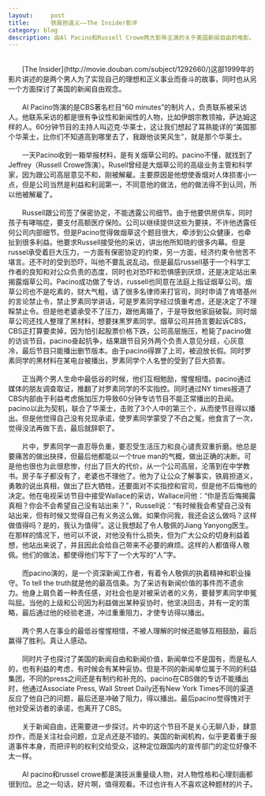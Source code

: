 ```yaml
---
layout:     post
title:      铁肩担道义——The Insider影评 
category: blog
description: 由Al Pacino和Russell Crowe两大影帝主演的关于美国新闻自由的电影。
---
```

<br>
　　[The Insider](http://movie.douban.com/subject/1292660/)这部1999年的影片讲述的是两个男人为了实现自己的理想和正义事业而奋斗的故事，同时也从另一个方面探讨了美国的新闻自由观念。
<br><br>
　　Al Pacino饰演的是CBS著名栏目“60 minutes”的制片人，负责联系被采访人。他联系采访的都是很有争议性和新闻性的人物，比如伊朗宗教领袖，萨达姆这样的人。60分钟节目的主持人叫迈克·华莱士，这让我们想起了耳熟能详的“美国那个华莱士，比你们不知道高到哪里去了，我跟他谈笑风生”，就是那个华莱士。
<br><br>
　　一天Pacino收到一箱举报材料，是有关烟草公司的。pacino不懂，就找到了Jeffrey（Russell Crowe饰演）。Rusell曾经是大烟草公司的高级业务主管和科学家，因为跟公司高层意见不和，刚被解雇。主要原因是他想使香烟对人体损害小一点，但是公司当然是利益和利润第一，不同意他的做法，他的做法得不到认同，所以他被解雇了。
<br><br>
　　Russell跟公司签了保密协定，不能透露公司细节。由于他要供房供车，同时孩子有哮喘症，要支付高额医疗保险。公司以继续提供这些为要挟，不许他透露任何公司内部细节。但是Pacino觉得做烟草这个题目很大，牵涉到公众健康，也牵扯到很多利益。他要求Russell接受他的采访，讲出他所知晓的很多内幕。但是russel承受着巨大压力，一方面有保密协定的约束，另一方面，经济约束令他苦不堪言。还不时的受到恐吓，叫他不要乱说乱动。但是最后russell基于一个科学工作者的良知和对公众负责的态度，同时也对恐吓和恐惧感到厌烦，还是决定站出来揭露烟草公司。Pacino成功做了专访，russell也同意在法庭上指证烟草公司。烟草公司也不是吃素的，财大气粗，请了很多名律师来打官司，同时申请了肯塔基州的言论禁止令，禁止罗素同学讲话，可是罗素同学经过慎重考虑，还是决定了不理睬禁止令。但是他老婆承受不了压力，跟他离婚了，于是导致他家庭破裂。同时烟草公司还找人整理了黑材料，想要抹黑罗素同学。烟草公司并扬言要起诉CBS，CBS正打算要卖掉，因为怕引起股票价格下跌，公司高层施压，枪毙了pacino做的访谈节目。pacino奋起抗争，结果跟节目另外两个负责人意见分歧，心灰意冷，最后节目只能播出删节版本。由于pacino得罪了上司，被迫放长假。同时罗素同学的黑材料在某电台被播出，罗素同学个人名誉的受到了巨大损害。
<br><br>
　　正当两个男人生命中最低谷的时候，他们互相勉励，惺惺相惜。pacino通过媒体的朋友调查取证，推翻了对罗素同学的不实指控。同时通过NY times报道了CBS内部由于利益考虑施加压力导致60分钟专访节目不能正常播出的丑闻。pacino以此为契机，联合了华莱士，击败了3个人中的第三个，从而使节目得以播出。但是他觉得自己没有兑现承诺，使罗素同学蒙受了不白之冤，他食言了一次，觉得没法再做下去，最后就辞职了。
<br><br>
　　片中，罗素同学一直忍辱负重，要忍受生活压力和良心谴责双重折磨。他总是要痛苦的做出抉择，但最后他都能以一个true man的气概，做出正确的决断。可是他也很也为此很悲惨，付出了巨大的代价，从一个公司高层，沦落到在中学教书。房子车子都没有了，老婆也不理他了。他为了让公众了解事实，铁肩担道义，勇敢的说出真相，做出了巨大牺牲，还要面对不实指控和官司，但是他不后悔他的决定。他在电视采访节目中接受Wallace的采访，Wallace问他：“你是否后悔揭露真相？你会不会希望自己没有站出来？”，Russell说：“有时候我会希望自己没有站出来，但有时候又觉得自己有义务这么做。如果你问我，我还会这么做吗？这样做值得吗？是的，我认为值得”。这让我想起了令人敬佩的Jiang Yanyong医生。在那样的情况下，他可以不说，对他没有什么损失，但为广大公众的切身利益着想，他站出来说了，并且因此会给自己带来不必要的麻烦。这样的人都值得人敬佩。他们的做法，都使得他们写下了一个大写的“人”字。
<br><br>
　　而pacino演的，是一个资深新闻工作者，有着令人敬佩的执着精神和职业操守。To tell the truth就是他的最高信条。为了采访有新闻价值的事件而不遗余力。他身上肩负着一种责任感，对社会也是对被采访者的义务，要替罗素同学申冤叫屈。当他的上级和公司因为利益做出某种妥协时，他坚决回击，并有一定的策略，最后通过他的经验老道，冲过重重阻力，才使专访得以播出。
<br><br>
　　两个男人在事业的最低谷惺惺相惜，不被人理解的时候还能够互相鼓励，最后赢得了胜利。真让人感动。
<br><br>
　　同时片子也探讨了美国的新闻自由和新闻价值，新闻单位不是国有，而是私人的，也有利益的考虑，有时候会有某种妥协。但是不同的新闻单位属于不同的利益集团，不同的press之间还是有制约和补充的。pacino在CBS做的专访不能播出时，他通过Associate Press, Wall Street Daily还有New York Times不同的渠道反应了他自己的问题，最后还是冲破了阻力，得以播出。最后pacino觉得愧对于他对受采访者的承诺，也离开了CBS。
<br><br>
　　关于新闻自由，还需要进一步探讨。片中的这个节目不是关心无聊八卦，肆意炒作，而是关注社会问题，立足点还是不错的。美国的新闻机构，似乎更着重于报道事件本身，而把评判的权利交给受众，这种定位跟国内的宣传部门的定位好像不太一样。
<br><br>
　　Al pacino和russel crowe都是演技派重量级人物，对人物性格和心理刻画都很到位。总之一句话，好片啊，值得观看。不过也许有人不喜欢这种题材的片子。
